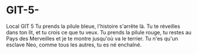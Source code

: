 # GIT-5-

Local
GIT 5
Tu prends la pilule bleue, l'histoire s'arrête là. Tu te réveilles dans ton lit, et tu crois ce que tu veux. Tu prends la pilule rouge, tu restes au Pays des Merveilles et je te montre jusqu'où va le terrier. Tu n'es qu'un esclave Neo, comme tous les autres, tu es né enchaîné.
